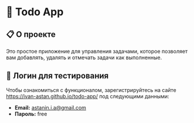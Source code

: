 # 🎉 Todo App

## 📋 О проекте
Это простое приложение для управления задачами, которое позволяет вам добавлять, удалять и отмечать задачи как выполненные.

## 📝 Логин для тестирования
Чтобы ознакомиться с функционалом, зарегистрируйтесь на сайте https://ivan-astan.github.io/todo-app/ под следующими данными:

- <strong>Email:</strong> astanin.i.a@gmail.com
- <strong>Пароль:</strong> free
